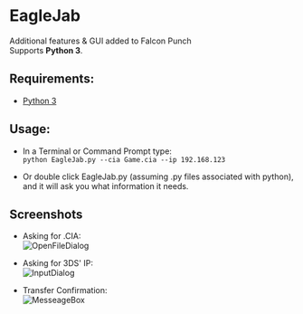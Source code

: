 # EagleJab
Additional features & GUI added to Falcon Punch  
Supports **Python 3**.

## Requirements:
* [Python 3](https://www.python.org/downloads/)

## Usage:
* In a Terminal or Command Prompt type:  
`python EagleJab.py --cia Game.cia --ip 192.168.123`  

* Or double click EagleJab.py (assuming .py files associated with python), and it will ask you what information it needs.

## Screenshots
* Asking for .CIA:  
![OpenFileDialog](http://i.imgur.com/yPfRIk1.png)  

* Asking for 3DS' IP:  
![InputDialog](http://i.imgur.com/tj1PH95.png)  

* Transfer Confirmation:  
![MesseageBox](http://i.imgur.com/sElRpWA.png)  
